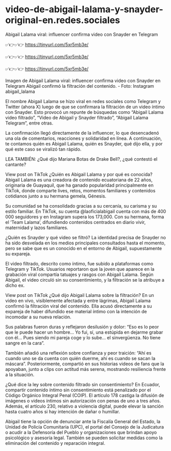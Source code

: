 # video-de-abigail-lalama-y-snayder-original-en.redes.sociales

Abigail Lalama viral: influencer confirma video con Snayder en Telegram

✅👉✅👉   https://tinyurl.com/5xr5mb3e/

✅👉✅👉   https://tinyurl.com/5xr5mb3e/

✅👉✅👉   https://tinyurl.com/5xr5mb3e/


Imagen de Abigail Lalama viral: influencer confirma video con Snayder en Telegram
Abigail confirmó la filtración del contenido. - Foto: Instagram abigail_lalama

El nombre Abigail Lalama se hizo viral en redes sociales como Telegram y Twitter (ahora X) luego de que se confirmara la filtración de un video íntimo con Snayder. Esto provocó un repunte de búsquedas como “Abigail Lalama video filtrado”, “Video de Abigail y Snayder filtrado”, “Abigail Lalama Telegram”, entre otras.

La confirmación llegó directamente de la influencer, lo que desencadenó una ola de comentarios, reacciones y solidaridad en línea. A continuación, te contamos quién es Abigail Lalama, quién es Snayder, qué dijo ella, y por qué este caso se viralizó tan rápido.

LEA TAMBIÉN: ¿Qué dijo Mariana Botas de Drake Bell?, ¿qué contestó el cantante?

View post on TikTok
¿Quién es Abigail Lalama y por qué es conocida?
Abigail Lalama es una creadora de contenido ecuatoriana de 22 años, originaria de Guayaquil, que ha ganado popularidad principalmente en TikTok, donde comparte lives, retos, momentos familiares y contenidos cotidianos junto a su hermana gemela, Génesis.

Su comunidad se ha consolidado gracias a su cercanía, su carisma y su estilo familiar. En TikTok, su cuenta @laoficialabigail cuenta con más de 400 000 seguidores y en Instagram supera los 173,000. Con su hermana, forma el ‘Team Lalama’, difundiendo contenidos centrados en diario vivir, maternidad y lazos familiares.

¿Quién es Snayder y qué video se filtró?
La identidad precisa de Snayder no ha sido desvelada en los medios principales consultados hasta el momento, pero se sabe que es un conocido en el entorno de Abigail, supuestamente su expareja.

El video filtrado, descrito como íntimo, fue subido a plataformas como Telegram y TikTok. Usuarios reportaron que la joven que aparece en la grabación viral compartía tatuajes y rasgos con Abigail Lalama. Según Abigail, el video circuló sin su consentimiento, y la filtración se la atribuye a dicho ex.

View post on TikTok
¿Qué dijo Abigail Lalama sobre la filtración?
En un video en vivo, visiblemente afectada y entre lágrimas, Abigail Lalama confirmó la filtración viral del contenido. Ella acusó directamente a su expareja de haber difundido ese material íntimo con la intención de incomodar a su nueva relación.

Sus palabras fueron duras y reflejaron desilusión y dolor: “Eso es lo peor que le puede hacer un hombre… Yo fui, sí, una estúpida en dejarme grabar con él… Pues siendo mi pareja coge y lo sube… el sinvergüenza. No tiene sangre en la cara”.

También añadió una reflexión sobre confianza y peor traición: “Ahí es cuando uno se da cuenta con quién duerme, ahí es cuando se sacan la máscara”. Posteriormente, compartió en sus historias videos de fans que la apoyaban, junto a clips con actitud más serena, mostrando resiliencia frente a la situación.

¿Qué dice la ley sobre contenido filtrado sin consentimiento?
En Ecuador, compartir contenido íntimo sin consentimiento está penalizado por el Código Orgánico Integral Penal (COIP). El artículo 178 castiga la difusión de imágenes o videos íntimos sin autorización con penas de uno a tres años. Además, el artículo 230, relativo a violencia digital, puede elevar la sanción hasta cuatro años si hay intención de dañar o humillar.

Abigail tiene la opción de denunciar ante la Fiscalía General del Estado, la Unidad de Policía Comunitaria (UPC), el portal del Consejo de la Judicatura o acudir a la Defensoría del Pueblo y organizaciones que brindan apoyo psicológico y asesoría legal. También se pueden solicitar medidas como la eliminación del contenido y reparación integral.
